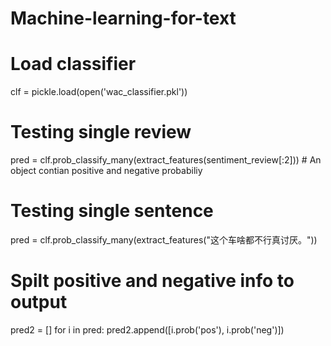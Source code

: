 # Machine-learning-for-text


#  Load classifier
clf = pickle.load(open('wac_classifier.pkl'))   

# Testing single review
pred = clf.prob_classify_many(extract_features(sentiment_review[:2])) # An object contian positive and negative probabiliy
# Testing single sentence
pred = clf.prob_classify_many(extract_features("这个车啥都不行真讨厌。"))

# Spilt positive and negative info to output
pred2 = []
for i in pred:
    pred2.append([i.prob('pos'), i.prob('neg')])
